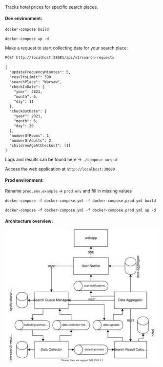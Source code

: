 Tracks hotel prices for specific search places.

#### Dev environment:
`docker-compose build`

`docker-compose up -d`

Make a request to start collecting data for your search place: 
```
POST http://localhost:38081/api/v1/search-requests

{
  "updateFrequencyMinutes": 5,
  "resultsLimit": 300,
  "searchPlace": "Warsaw",
  "checkInDate": {
    "year": 2021,
    "month": 6,
    "day": 11
  },
  "checkOutDate": {
    "year": 2021,
    "month": 6,
    "day": 20
  },
  "numberOfRooms": 1,
  "numberOfAdults": 2,
  "childrenAgeAtCheckout": [1]
}
```
Logs and results can be found here -> `./compose-output`

Access the web application at `http://localhost:30000`

#### Prod environment:

Rename `prod.env.example` -> `prod.env` and fill in missing values

`docker-compose -f docker-compose.yml -f docker-compose.prod.yml build`

`docker-compose -f docker-compose.yml -f docker-compose.prod.yml up -d`

#### Architecture overview:

![Kingboo Architecture](kingboo-arch.svg "Architecture Overview")
